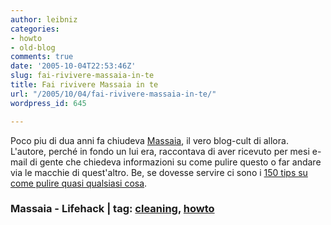 ```yaml
---
author: leibniz
categories:
- howto
- old-blog
comments: true
date: '2005-10-04T22:53:46Z'
slug: fai-rivivere-massaia-in-te
title: Fai rivivere Massaia in te
url: "/2005/10/04/fai-rivivere-massaia-in-te/"
wordpress_id: 645

---
```

Poco piu di dua anni fa chiudeva [Massaia](http://www.massaia.splinder.com/), il vero blog-cult di allora. L'autore, perché in fondo un lui era, raccontava di aver ricevuto per mesi e-mail di gente che chiedeva informazioni su come pulire questo o far andare via le macchie di quest'altro. Be, se dovesse servire ci sono i [150 tips su come pulire quasi qualsiasi cosa](http://www.lifehack.org/articles/lifehack/150-tips-and-tricks-on-cleaning.html). 

### Massaia - Lifehack | tag: [cleaning](http://www.technorati.com/tags/cleaning), [howto](http://www.technorati.com/tags/howto)
